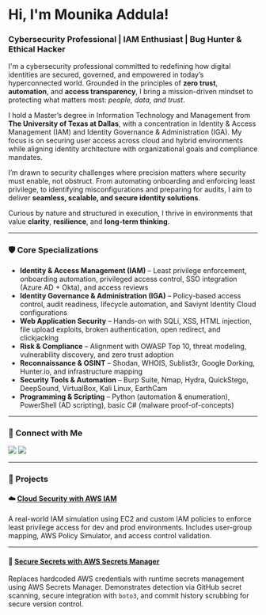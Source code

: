 <h1>Hi, I'm Mounika Addula!</h1>
<h3>Cybersecurity Professional | IAM Enthusiast | Bug Hunter & Ethical Hacker</h3>

<p>
I'm a cybersecurity professional committed to redefining how digital identities are secured, governed, and empowered in today’s hyperconnected world. Grounded in the principles of <strong>zero trust</strong>, <strong>automation</strong>, and <strong>access transparency</strong>, I bring a mission-driven mindset to protecting what matters most: <em>people, data, and trust</em>.
</p>

<p>
I hold a Master’s degree in Information Technology and Management from <strong>The University of Texas at Dallas</strong>, with a concentration in Identity & Access Management (IAM) and Identity Governance & Administration (IGA). My focus is on securing user access across cloud and hybrid environments while aligning identity architecture with organizational goals and compliance mandates.
</p>

<p>
I’m drawn to security challenges where precision matters where security must enable, not obstruct. From automating onboarding and enforcing least privilege, to identifying misconfigurations and preparing for audits, I aim to deliver <strong>seamless, scalable, and secure identity solutions</strong>.
</p>

<p>
Curious by nature and structured in execution, I thrive in environments that value <strong>clarity</strong>, <strong>resilience</strong>, and <strong>long-term thinking</strong>.
</p>

---

### 🛡️ Core Specializations

<ul>
  <li><b>Identity & Access Management (IAM)</b> – Least privilege enforcement, onboarding automation, privileged access control, SSO integration (Azure AD + Okta), and access reviews</li>
  <li><b>Identity Governance & Administration (IGA)</b> – Policy-based access control, audit readiness, lifecycle automation, and Saviynt Identity Cloud configurations</li>
  <li><b>Web Application Security</b> – Hands-on with SQLi, XSS, HTML injection, file upload exploits, broken authentication, open redirect, and clickjacking</li>
  <li><b>Risk & Compliance</b> – Alignment with OWASP Top 10, threat modeling, vulnerability discovery, and zero trust adoption</li>
  <li><b>Reconnaissance & OSINT</b> – Shodan, WHOIS, Sublist3r, Google Dorking, Hunter.io, and infrastructure mapping</li>
  <li><b>Security Tools & Automation</b> – Burp Suite, Nmap, Hydra, QuickStego, DeepSound, VirtualBox, Kali Linux, EarthCam</li>
  <li><b>Programming & Scripting</b> – Python (automation & enumeration), PowerShell (AD scripting), basic C# (malware proof-of-concepts)</li>
</ul>

---

### 🔗 Connect with Me

<p>
<a href="https://www.linkedin.com/in/addula-mounika"><img src="https://img.shields.io/badge/LinkedIn-0A66C2?style=flat&logo=linkedin&logoColor=white" /></a>
<a href="mailto:addulamounika2509@gmail.com"><img src="https://img.shields.io/badge/Gmail-D14836?style=flat&logo=gmail&logoColor=white" /></a>
</p>


---

### 🚀 Projects

#### ☁️ [Cloud Security with AWS IAM](https://github.com/addula-mounika12/aws-iam-cloud-security)   
A real-world IAM simulation using EC2 and custom IAM policies to enforce least privilege access for dev and prod environments. Includes user-group mapping, AWS Policy Simulator, and access control validation.

 

---

#### 🔐 [Secure Secrets with AWS Secrets Manager](https://github.com/addula-mounika12/-Secure-Secrets-with-AWS-Secrets-Manager) 
Replaces hardcoded AWS credentials with runtime secrets management using AWS Secrets Manager. Demonstrates detection via GitHub secret scanning, secure integration with `boto3`, and commit history scrubbing for secure version control.

